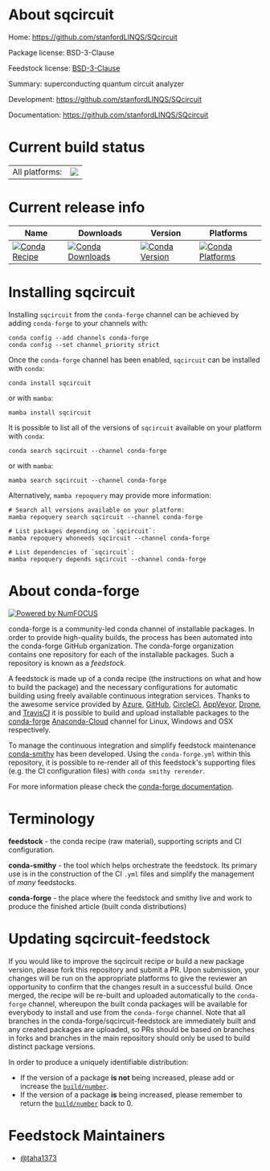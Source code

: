 About sqcircuit
===============

Home: https://github.com/stanfordLINQS/SQcircuit

Package license: BSD-3-Clause

Feedstock license: [BSD-3-Clause](https://github.com/conda-forge/sqcircuit-feedstock/blob/main/LICENSE.txt)

Summary: superconducting quantum circuit analyzer

Development: https://github.com/stanfordLINQS/SQcircuit

Documentation: https://github.com/stanfordLINQS/SQcircuit

Current build status
====================


<table><tr><td>All platforms:</td>
    <td>
      <a href="https://dev.azure.com/conda-forge/feedstock-builds/_build/latest?definitionId=15928&branchName=main">
        <img src="https://dev.azure.com/conda-forge/feedstock-builds/_apis/build/status/sqcircuit-feedstock?branchName=main">
      </a>
    </td>
  </tr>
</table>

Current release info
====================

| Name | Downloads | Version | Platforms |
| --- | --- | --- | --- |
| [![Conda Recipe](https://img.shields.io/badge/recipe-sqcircuit-green.svg)](https://anaconda.org/conda-forge/sqcircuit) | [![Conda Downloads](https://img.shields.io/conda/dn/conda-forge/sqcircuit.svg)](https://anaconda.org/conda-forge/sqcircuit) | [![Conda Version](https://img.shields.io/conda/vn/conda-forge/sqcircuit.svg)](https://anaconda.org/conda-forge/sqcircuit) | [![Conda Platforms](https://img.shields.io/conda/pn/conda-forge/sqcircuit.svg)](https://anaconda.org/conda-forge/sqcircuit) |

Installing sqcircuit
====================

Installing `sqcircuit` from the `conda-forge` channel can be achieved by adding `conda-forge` to your channels with:

```
conda config --add channels conda-forge
conda config --set channel_priority strict
```

Once the `conda-forge` channel has been enabled, `sqcircuit` can be installed with `conda`:

```
conda install sqcircuit
```

or with `mamba`:

```
mamba install sqcircuit
```

It is possible to list all of the versions of `sqcircuit` available on your platform with `conda`:

```
conda search sqcircuit --channel conda-forge
```

or with `mamba`:

```
mamba search sqcircuit --channel conda-forge
```

Alternatively, `mamba repoquery` may provide more information:

```
# Search all versions available on your platform:
mamba repoquery search sqcircuit --channel conda-forge

# List packages depending on `sqcircuit`:
mamba repoquery whoneeds sqcircuit --channel conda-forge

# List dependencies of `sqcircuit`:
mamba repoquery depends sqcircuit --channel conda-forge
```


About conda-forge
=================

[![Powered by
NumFOCUS](https://img.shields.io/badge/powered%20by-NumFOCUS-orange.svg?style=flat&colorA=E1523D&colorB=007D8A)](https://numfocus.org)

conda-forge is a community-led conda channel of installable packages.
In order to provide high-quality builds, the process has been automated into the
conda-forge GitHub organization. The conda-forge organization contains one repository
for each of the installable packages. Such a repository is known as a *feedstock*.

A feedstock is made up of a conda recipe (the instructions on what and how to build
the package) and the necessary configurations for automatic building using freely
available continuous integration services. Thanks to the awesome service provided by
[Azure](https://azure.microsoft.com/en-us/services/devops/), [GitHub](https://github.com/),
[CircleCI](https://circleci.com/), [AppVeyor](https://www.appveyor.com/),
[Drone](https://cloud.drone.io/welcome), and [TravisCI](https://travis-ci.com/)
it is possible to build and upload installable packages to the
[conda-forge](https://anaconda.org/conda-forge) [Anaconda-Cloud](https://anaconda.org/)
channel for Linux, Windows and OSX respectively.

To manage the continuous integration and simplify feedstock maintenance
[conda-smithy](https://github.com/conda-forge/conda-smithy) has been developed.
Using the ``conda-forge.yml`` within this repository, it is possible to re-render all of
this feedstock's supporting files (e.g. the CI configuration files) with ``conda smithy rerender``.

For more information please check the [conda-forge documentation](https://conda-forge.org/docs/).

Terminology
===========

**feedstock** - the conda recipe (raw material), supporting scripts and CI configuration.

**conda-smithy** - the tool which helps orchestrate the feedstock.
                   Its primary use is in the construction of the CI ``.yml`` files
                   and simplify the management of *many* feedstocks.

**conda-forge** - the place where the feedstock and smithy live and work to
                  produce the finished article (built conda distributions)


Updating sqcircuit-feedstock
============================

If you would like to improve the sqcircuit recipe or build a new
package version, please fork this repository and submit a PR. Upon submission,
your changes will be run on the appropriate platforms to give the reviewer an
opportunity to confirm that the changes result in a successful build. Once
merged, the recipe will be re-built and uploaded automatically to the
`conda-forge` channel, whereupon the built conda packages will be available for
everybody to install and use from the `conda-forge` channel.
Note that all branches in the conda-forge/sqcircuit-feedstock are
immediately built and any created packages are uploaded, so PRs should be based
on branches in forks and branches in the main repository should only be used to
build distinct package versions.

In order to produce a uniquely identifiable distribution:
 * If the version of a package **is not** being increased, please add or increase
   the [``build/number``](https://docs.conda.io/projects/conda-build/en/latest/resources/define-metadata.html#build-number-and-string).
 * If the version of a package **is** being increased, please remember to return
   the [``build/number``](https://docs.conda.io/projects/conda-build/en/latest/resources/define-metadata.html#build-number-and-string)
   back to 0.

Feedstock Maintainers
=====================

* [@taha1373](https://github.com/taha1373/)

